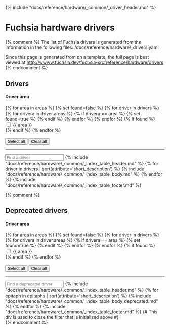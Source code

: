 {% include "docs/reference/hardware/_common/_driver_header.md" %}

# Fuchsia hardware drivers

{% comment %}
The list of Fuchsia drivers is generated from the information in the following
files:
/docs/reference/hardware/_drivers.yaml

Since this page is generated from on a template, the full page is best viewed at
http://wwww.fuchsia.dev/fuchsia-src/reference/hardware/drivers
{% endcomment %}

<a name="drivers"><h2>Drivers</h2></a>
<div class="form-checkbox">
  <h4 class="showalways">Driver area</h4>
<form id="filter-checkboxes-reset">
  {% for area in areas %}
    {% set found=false %}
    {% for driver in drivers %}
        {% for drivera in driver.areas %}
          {% if drivera == area %}
            {% set found=true %}
          {% endif %}
        {% endfor %}
    {% endfor %}
    {% if found %}
      <div class="checkbox-div">
        <input type="checkbox" id="checkbox-reset-{{ area|replace(" ", "-") }}">
        <label for="checkbox-reset-{{ area|replace(" ", "-") }}">{{ area }}</label>
      </div>
    {% endif %}
  {% endfor %}
  <br>
  <br>
  <button class="select-all">Select all</button>
  <button class="clear-all">Clear all</button>
  <hr>
</form>
  <devsite-filter match="all" checkbox-form-id="filter-checkboxes-reset" sortable="0">
  <input type="text" placeholder="Find a driver" column="1,2">
{% include "docs/reference/hardware/_common/_index_table_header.md" %}
{% for driver in drivers | sort(attribute='short_description') %}
        {% include "docs/reference/hardware/_common/_index_table_body.md" %}
{% endfor %}
{% include "docs/reference/hardware/_common/_index_table_footer.md" %}
</div>

{% comment %}
<a name="deprecated-drivers"><h2>Deprecated drivers</h2></a>
  <div class="form-checkbox">
  <h4 class="showalways">Driver area</h4>
<form id="filter-checkboxes-reset-2">
  {% for area in areas %}
    {% set found=false %}
    {% for driver in drivers %}
        {% for drivera in driver.areas %}
          {% if drivera == area %}
            {% set found=true %}
          {% endif %}
        {% endfor %}
    {% endfor %}
    {% if found %}
      <div class="checkbox-div">
        <input type="checkbox" id="checkbox-reset-{{ area|replace(" ", "-") }}">
        <label for="checkbox-reset-{{ area|replace(" ", "-") }}">{{ area }}</label>
      </div>
    {% endif %}
  {% endfor %}
  <br>
  <br>
  <button class="select-all">Select all</button>
  <button class="clear-all">Clear all</button>
  <hr>
</form>
    <devsite-filter match="all" checkbox-form-id="filter-checkboxes-reset-2" sortable="0">
  <input type="text" placeholder="Find a deprecated driver" column="1,2">
{% include "docs/reference/hardware/_common/_index_table_header.md" %}
{% for epitaph in epitaphs | sort(attribute='short_description') %}
        {% include "docs/reference/hardware/_common/_index_table_body_deprecated.md" %}
{% endfor %}
{% include "docs/reference/hardware/_common/_index_table_footer.md" %}
{# This div is used to close the filter that is initialized above #}
</div>
{% endcomment %}
